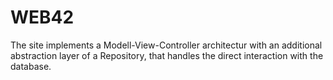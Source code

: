 # WEB42
The site implements a Modell-View-Controller architectur with an additional abstraction layer of a Repository, 
that handles the direct interaction with the database. 